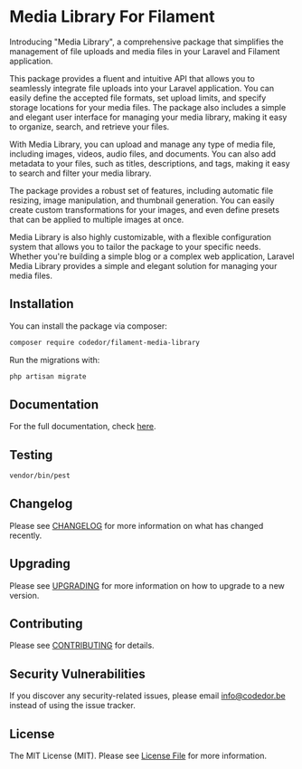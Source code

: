# Media Library For Filament

Introducing "Media Library", a comprehensive package that simplifies the management of file uploads and media
files in your Laravel and Filament application.

This package provides a fluent and intuitive API that allows you to seamlessly integrate file uploads into your Laravel
application. You can easily define the accepted file formats, set upload limits, and specify storage locations for your
media files. The package also includes a simple and elegant user interface for managing your media library, making it
easy to organize, search, and retrieve your files.

With Media Library, you can upload and manage any type of media file, including images, videos, audio files, and
documents. You can also add metadata to your files, such as titles, descriptions, and tags, making it easy to search and
filter your media library.

The package provides a robust set of features, including automatic file resizing, image manipulation, and thumbnail
generation. You can easily create custom transformations for your images, and even define presets that can be applied to
multiple images at once.

Media Library is also highly customizable, with a flexible configuration system that allows you to tailor the
package to your specific needs. Whether you're building a simple blog or a complex web application, Laravel Media
Library provides a simple and elegant solution for managing your media files.

## Installation

You can install the package via composer:

```bash
composer require codedor/filament-media-library
```

Run the migrations with:

```bash
php artisan migrate
```

## Documentation

For the full documentation, check [here](./docs/index.md).

## Testing

```bash
vendor/bin/pest
```

## Changelog

Please see [CHANGELOG](CHANGELOG.md) for more information on what has changed recently.

## Upgrading

Please see [UPGRADING](UPGRADING.md) for more information on how to upgrade to a new version.

## Contributing

Please see [CONTRIBUTING](CONTRIBUTING.md) for details.

## Security Vulnerabilities

If you discover any security-related issues, please email info@codedor.be instead of using the issue tracker.

## License

The MIT License (MIT). Please see [License File](LICENSE.md) for more information.
